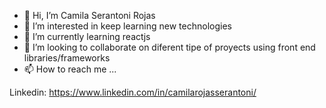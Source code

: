 - 👋 Hi, I’m Camila Serantoni Rojas
- 👀 I’m interested in keep learning new technologies
- 🌱 I’m currently learning reactjs
- 💞️ I’m looking to collaborate on diferent tipe of proyects using front end libraries/frameworks
- 📫 How to reach me ...

Linkedin: https://www.linkedin.com/in/camilarojasserantoni/

<!---
Camirojasserantoni/Camirojasserantoni is a ✨ special ✨ repository because its `README.md` (this file) appears on your GitHub profile.
You can click the Preview link to take a look at your changes.
--->
